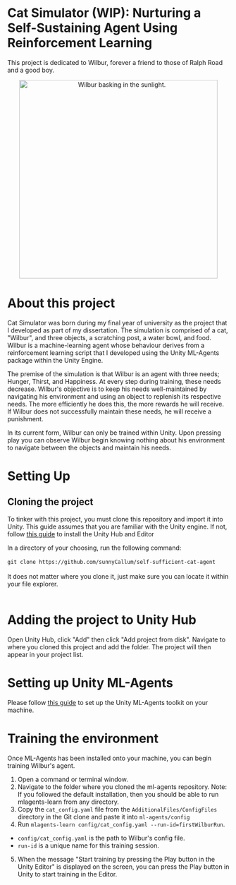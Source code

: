 # Cat Simulator (WIP): Nurturing a Self-Sustaining Agent Using Reinforcement Learning

This project is dedicated to Wilbur, forever a friend to those of Ralph Road and a good boy.

<p align="center">
  <img src="AdditionalFiles/Images/wilbur.jpeg" alt="Wilbur basking in the sunlight." height="450" />
</p>

# About this project

Cat Simulator was born during my final year of university as the project that I developed as part of my dissertation. The simulation is comprised of a cat, "Wilbur", and three objects, a scratching post, a water bowl, and food. Wilbur is a machine-learning agent whose behaviour derives from a reinforcement learning script that I developed using the Unity ML-Agents package within the Unity Engine.

The premise of the simulation is that Wilbur is an agent with three needs; Hunger, Thirst, and Happiness. At every step during training, these needs decrease. Wilbur's objective is to keep his needs well-maintained by navigating his environment and using an object to replenish its respective needs. The more efficiently he does this, the more rewards he will receive. If Wilbur does not successfully maintain these needs, he will receive a punishment.

In its current form, Wilbur can only be trained within Unity. Upon pressing play you can observe Wilbur begin knowing nothing about his environment to navigate between the objects and maintain his needs.

# Setting Up

## Cloning the project
To tinker with this project, you must clone this repository and import it into Unity. This guide assumes that you are familiar with the Unity engine. If not, follow [this guide](https://learn.unity.com/tutorial/install-the-unity-hub-and-editor#662942dfedbc2a0315217028) to install the Unity Hub and Editor

In a directory of your choosing, run the following command:
<br/><br/>
`git clone https://github.com/sunnyCallum/self-sufficient-cat-agent`
<br/><br/>
It does not matter where you clone it, just make sure you can locate it within your file explorer.
<br/><br/>

# Adding the project to Unity Hub
Open Unity Hub, click "Add" then click "Add project from disk". Navigate to where you cloned this project and add the folder. The project will then appear in your project list.

# Setting up Unity ML-Agents

Please follow [this guide](https://github.com/Unity-Technologies/ml-agents/blob/develop/docs/Installation.md) to set up the Unity ML-Agents toolkit on your machine.

# Training the environment
Once ML-Agents has been installed onto your machine, you can begin training Wilbur's agent.
<br/>
1. Open a command or terminal window.
2. Navigate to the folder where you cloned the ml-agents repository. Note: If you followed the default installation, then you should be able to run mlagents-learn from any directory.
3. Copy the `cat_config.yaml` file from the `AdditionalFiles/ConfigFiles` directory in the Git clone and paste it into `ml-agents/config`
4. Run `mlagents-learn config/cat_config.yaml --run-id=firstWilburRun`.
 - `config/cat_config.yaml` is the path to Wilbur's config file.
 - `run-id` is a unique name for this training session.
5. When the message "Start training by pressing the Play button in the Unity Editor" is displayed on the screen, you can press the Play button in Unity to start training in the Editor.
